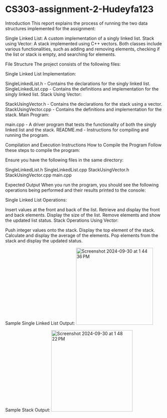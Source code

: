 # CS303-assignment-2-Hudeyfa123

Introduction
This report explains the process of running the two data structures implemented for the assignment:

Single Linked List: A custom implementation of a singly linked list.
Stack using Vector: A stack implemented using C++ vectors.
Both classes include various functionalities, such as adding and removing elements, checking if the list or stack is empty, and searching for elements.

File Structure
The project consists of the following files:

Single Linked List Implementation:

SingleLinkedList.h - Contains the declarations for the singly linked list.
SingleLinkedList.cpp - Contains the definitions and implementation for the singly linked list.
Stack Using Vector:

StackUsingVector.h - Contains the declarations for the stack using a vector.
StackUsingVector.cpp - Contains the definitions and implementation for the stack.
Main Program:

main.cpp - A driver program that tests the functionality of both the singly linked list and the stack.
README.md - Instructions for compiling and running the program.

Compilation and Execution Instructions
How to Compile the Program
Follow these steps to compile the program:

Ensure you have the following files in the same directory:

SingleLinkedList.h
SingleLinkedList.cpp
StackUsingVector.h
StackUsingVector.cpp
main.cpp

Expected Output
When you run the program, you should see the following operations being performed and their results printed to the console:

Single Linked List Operations:

Insert values at the front and back of the list.
Retrieve and display the front and back elements.
Display the size of the list.
Remove elements and show the updated list status.
Stack Operations Using Vector:

Push integer values onto the stack.
Display the top element of the stack.
Calculate and display the average of the elements.
Pop elements from the stack and display the updated status.

Sample Single Linked List Output: <img width="245" alt="Screenshot 2024-09-30 at 1 44 36 PM" src="https://github.com/user-attachments/assets/1c5eb3d8-e189-4db4-961d-1001ba12cda9">

Sample Stack Output: <img width="259" alt="Screenshot 2024-09-30 at 1 48 22 PM" src="https://github.com/user-attachments/assets/d52ccfc6-923a-47f0-b8c6-7c1be89d7897">

